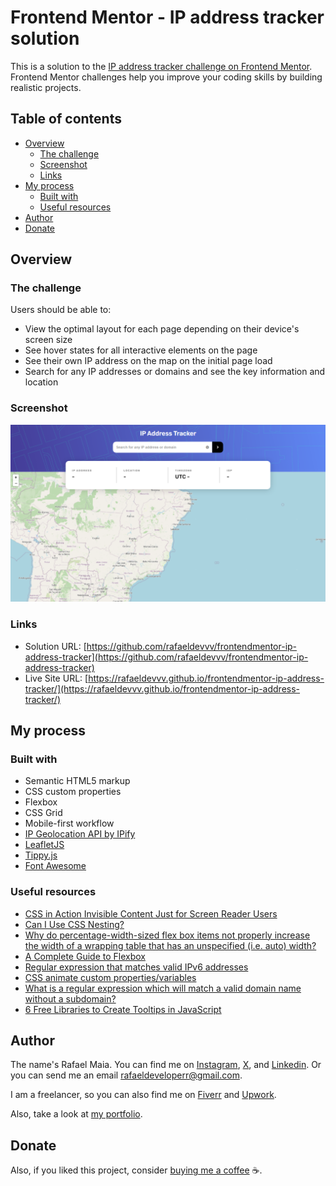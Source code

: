 # Frontend Mentor - IP address tracker solution

This is a solution to the [IP address tracker challenge on Frontend Mentor](https://www.frontendmentor.io/challenges/ip-address-tracker-I8-0yYAH0). Frontend Mentor challenges help you improve your coding skills by building realistic projects.

## Table of contents

- [Overview](#overview)
  - [The challenge](#the-challenge)
  - [Screenshot](#screenshot)
  - [Links](#links)
- [My process](#my-process)
  - [Built with](#built-with)
  - [Useful resources](#useful-resources)
- [Author](#author)
- [Donate](#donate)

## Overview

### The challenge

Users should be able to:

- View the optimal layout for each page depending on their device's screen size
- See hover states for all interactive elements on the page
- See their own IP address on the map on the initial page load
- Search for any IP addresses or domains and see the key information and location

### Screenshot

![A page with a form and a map](./images/screenshot.png)

### Links

- Solution URL: [https://github.com/rafaeldevvv/frontendmentor-ip-address-tracker](https://github.com/rafaeldevvv/frontendmentor-ip-address-tracker)
- Live Site URL: [https://rafaeldevvv.github.io/frontendmentor-ip-address-tracker/](https://rafaeldevvv.github.io/frontendmentor-ip-address-tracker/)

## My process

### Built with

- Semantic HTML5 markup
- CSS custom properties
- Flexbox
- CSS Grid
- Mobile-first workflow
- [IP Geolocation API by IPify](https://geo.ipify.org/)
- [LeafletJS](https://leafletjs.com/)
- [Tippy.js](https://atomiks.github.io/tippyjs/)
- [Font Awesome](https://fontawesome.com)

### Useful resources

- [CSS in Action Invisible Content Just for Screen Reader Users](https://webaim.org/techniques/css/invisiblecontent/)
- [Can I Use CSS Nesting?](https://caniuse.com/css-nesting)
- [Why do percentage-width-sized flex box items not properly increase the width of a wrapping table that has an unspecified (i.e. auto) width?](https://stackoverflow.com/questions/34572022/why-do-percentage-width-sized-flex-box-items-not-properly-increase-the-width-of)
- [A Complete Guide to Flexbox](https://css-tricks.com/snippets/css/a-guide-to-flexbox/)
- [Regular expression that matches valid IPv6 addresses](https://stackoverflow.com/questions/53497/regular-expression-that-matches-valid-ipv6-addresses)
- [CSS animate custom properties/variables](https://stackoverflow.com/questions/50661638/css-animate-custom-properties-variables)
- [What is a regular expression which will match a valid domain name without a subdomain?](https://stackoverflow.com/questions/10306690/what-is-a-regular-expression-which-will-match-a-valid-domain-name-without-a-subd)
- [6 Free Libraries to Create Tooltips in JavaScript](https://www.syncfusion.com/blogs/post/6-free-javascript-tooltip-libraries)

## Author

The name's Rafael Maia. You can find me on [Instagram](https://www.instagram.com/rafaeldevvv), [X](https://www.twitter.com/rafaeldevvv), and [Linkedin](https://www.linkedin.com/in/rafael-maia-b69662263). Or you can send me an email [rafaeldeveloperr@gmail.com](mailto:rafaeldeveloperr@gmail.com).

I am a freelancer, so you can also find me on [Fiverr](https://www.fiverr.com/rafael787) and [Upwork](https://www.upwork.com/freelancers/~01a4dc9692c96839dc).

Also, take a look at [my portfolio](https://rafaeldevvv.github.io/portfolio).

## Donate

Also, if you liked this project, consider [buying me a coffee](https://www.buymeacoffee.com/rafael.maia) ☕.
